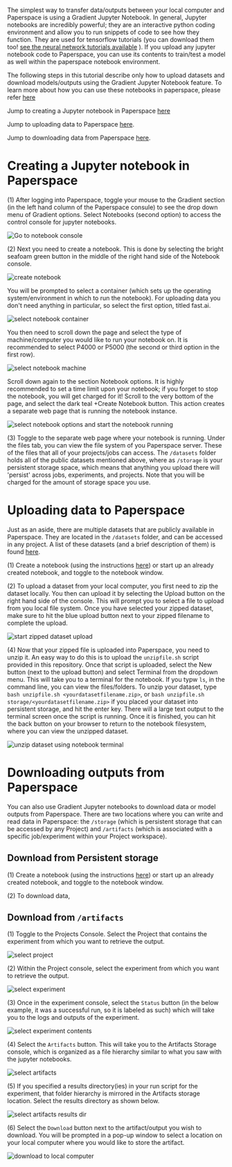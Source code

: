 The simplest way to transfer data/outputs between your local computer and Paperspace is using a Gradient Jupyter Notebook. 
In general, Jupyter notebooks are incredibly powerful; they are an interactive python coding environment and allow you to run snippets of code to see how they function. They are used for tensorflow tutorials (you can download them too! [see the neural network tutorials available](https://www.tensorflow.org/tutorials/images/cnn) ). If you upload any jupyter notebook code to Paperspace, you can use its contents to train/test a model as well within the paperspace notebook environment.

The following steps in this tutorial describe only how to upload datasets and download models/outputs using the Gradient Jupyter Notebook feature. To learn more about how you can use these notebooks in paperspace, please refer [here](https://support.paperspace.com/hc/en-us/articles/115004535973-Getting-Started-with-Notebooks)

Jump to creating a Jupyter notebook in Paperspace [here](#creating-a-jupyter-notebook-in-paperspace)

Jump to uploading data to Paperspace [here](#uploading-data-to-paperspace).

Jump to downloading data from Paperspace [here](#downloading-outputs-from-paperspace).

# Creating a Jupyter notebook in Paperspace

(1) After logging into Paperspace, toggle your mouse to the Gradient section (in the left hand column of the Paperspace consule) to see the drop down menu of Gradient options. Select Notebooks (second option) to access the control console for jupyter notebooks. 

![Go to notebook console](tutorial_images/paperspace_accessnotebooks.png)

(2) Next you need to create a notebook. This is done by selecting the bright seafoam green button in the middle of the right hand side of the Notebook console. 

![create notebook](tutorial_images/paperspace_createnb.png)


You will be prompted to select a container (which sets up the operating system/environment in which to run the notebook). For uploading data you don't need anything in particular, so select the first option, titled fast.ai. 

![select notebook container](tutorial_images/paperspace_nbchcont.png)

You then need to scroll down the page and select the type of machine/computer you would like to run your notebook on. It is recommended to select P4000 or P5000 (the second or third option in the first row). 

![select notebook machine](tutorial_images/paperspace_nbchoosemach.png)

Scroll down again to the section Notebook options. It is highly recommended to set a time limit upon your notebook; if you forget to stop the notebook, you will get charged for it! Scroll to the very bottom of the page, and select the dark teal +Create Notebook button.
This action creates a separate web page that is running the notebook instance.

![select notebook options and start the notebook running](tutorial_images/paperspace_nbsubopt.png)

(3) Toggle to the separate web page where your notebook is running. Under the files tab, you can view the file system of you Paperspace server. These of the files that all of your projects/jobs can access. The `/datasets` folder holds all of the public datasets mentioned above, where as `/storage` is your persistent storage space, which means that anything you upload there will 'persist' across jobs, experiments, and projects. Note that you will be charged for the amount of storage space you use.

# Uploading data to Paperspace

Just as an aside, there are multiple datasets that are publicly available in Paperspace. They are located in the `/datasets` folder, and can be accessed in any project. A list of these datasets (and a brief description of them) is found 
[here](https://docs.paperspace.com/gradient/data/public-datasets-repository).

(1) Create a notebook (using the instructions [here](#creating-a-jupyter-notebook-in-paperspace)) or start up an already created notebook, and toggle to the notebook window.

(2) To upload a dataset from your local computer, you first need to zip the dataset locally. You then can upload it by selecting the Upload button on the right hand side of the console. This will prompt you to select a file to upload from you local file system. Once you have selected your zipped dataset, make sure to hit the blue upload button next to your zipped filename to complete the upload.

![start zipped dataset upload](tutorial_images/paperspace_unzipupload.png)

(4) Now that your zipped file is uploaded into Paperspace, you need to unzip it. An easy way to do this is to upload the `unzipfile.sh` script provided in this repository. Once that script is uploaded, select the New button (next to the upload button) and select Terminal from the dropdown menu. This will take you to a terminal for the notebook. If you typw `ls`, in the command line, you can view the files/folders. To unzip your dataset, type `bash unzipfile.sh <yourdatasetfilename.zip>`, or `bash unzipfile.sh storage/<yourdatasetfilename.zip>` if you placed your dataset into persistent storage, and hit the enter key. There will a large text output to the terminal screen once the script is running. Once it is finished, you can hit the back button on your browser to return to the notebook filesystem, where you can view the unzipped dataset. 

![unzip dataset using notebook terminal](tutorial_images/paperspace_unzipterminal.png)

# Downloading outputs from Paperspace

You can also use Gradient Jupyter notebooks to download data or model outputs from Paperspace. 
There are two locations where you can write and read data in Paperspace: the `/storage` (which is persistent storage that can be accessed by any Project) and `/artifacts` (which is associated with a specific job/experiment within your Project workspace).

## Download from Persistent storage

(1) Create a notebook (using the instructions [here](#creating-a-jupyter-notebook-in-paperspace)) or start up an already created notebook, and toggle to the notebook window.

(2) To download data, 

## Download from `/artifacts`

(1) Toggle to the Projects Console. Select the Project that contains the experiment from which you want to retrieve the output.

![select project](tutorial_images/paperspace_donwloadartifact_selectproject.png)

(2) Within the Project console, select the experiment from which you want to retrieve the output.

![select experiment](tutorial_images/paperspace_downloadartifact_selectexp.png)

(3) Once in the experiment console, select the `Status` button (in the below example, it was a successful run, so it is labeled as such) which will take you to the logs and outputs of the experiment.

![select experiment contents](tutorial_images/paperspace_downloadartifact_selectexpforartifact.png)

(4) Select the `Artifacts` button. This will take you to the Artifacts Storage console, which is organized as a file hierarchy similar to what you saw with the jupyter notebooks.

![select artifacts](tutorial_images/paperspace_downloadartifacts_selectartifacttab.png)

(5) If you specified a results directory(ies) in your run script for the experiment, that folder hierarchy is mirrored in the Artifacts storage location. Select the results directory as shown below.

![select artifacts results dir](tutorial_images/paperspace_downloadartifacts_selectresults.png)

(6) Select the `Download` button next to the artifact/output you wish to download. You will be prompted in a pop-up window to select a location on your local computer where you would like to store the artifact.

![download to local computer](tutorial_images/paperspace_downloadartifacts_download.png)
